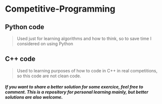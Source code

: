 # Competitive-Programming
## Python code
> Used just for learning algorithms and how to think, so to save time I considered on using Python
## C++ code
> Used to learning purposes of how to code in C++ in real competitions, so this code are not clean code.


##### If you want to share a better solution for some exercice, feel free to comment. This is a repository for personal learning mainly, but better solutions are also welcome.
